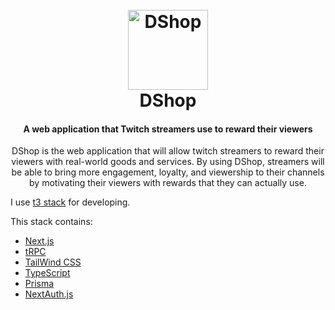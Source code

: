 <h1 align="center">
    <br>
    <img src="public/favicon.ico" width="128" alt="DShop"/>
    <br>
    DShop
    <br>
</h1>

<h4 align="center">
A web application that Twitch streamers use to reward their viewers
</h4>

<p align="center">DShop is the web application that will allow twitch streamers to reward their viewers with real-world goods and services. By using DShop, streamers will be able to bring more engagement, loyalty, and viewership to their channels by motivating their viewers with rewards that they can actually use.</p>

<p>I use <a href="https://github.com/t3-oss/create-t3-app">  t3 stack</a> for developing. </p>
<p>This stack contains:</p>

<ul>
<li><a href="https://nextjs.org">Next.js</a></li>
<li><a href="https://trpc.io">tRPC</a></li>
<li><a href="https://tailwindcss.com">TailWind CSS</a></li>
<li><a href="https://typescriptlang.org">TypeScript</a></li>
<li><a href="https://prisma.io">Prisma</a></li>
<li><a href="https://next-auth.js.org">NextAuth.js</a></li>
</ul>
